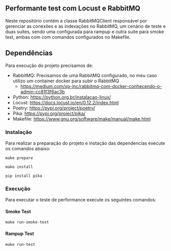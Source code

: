 ## Performante test com Locust e RabbitMQ
Neste repositório contém a classe RabbitMQClient responsável por gerenciar as conexões e as indexações no RabbitMQ, um cenário de teste e duas suites, sendo uma configurada para rampup e outra suite para smoke test, ambas com com comandos configurados no Makefile.

## Dependências
Para execução do projeto precisamos de:
* RabbitMQ: Precisamos de uma RabbitMQ configurado, no meu caso utilizo um container docker para subir o RabbitMQ
	* https://medium.com/xp-inc/rabbitmq-com-docker-conhecendo-o-admin-cc81f3f6ac3b
* Python: https://python.org.br/instalacao-linux/
* Locust: https://docs.locust.io/en/0.12.2/index.html
* Poetry: https://pypi.org/project/poetry/
* Pika: https://pypi.org/project/pika/
* Makefile: https://www.gnu.org/software/make/manual/make.html

### Instalação
Para realizar a preparação do projeto e instação das dependencias execute os comandos abaixo:
```shell
make prepare
```
```shell
make install
```
```shell
pip install pika
```

### Execução
Para executar o teste de performance execute os seguintes comandos:

#### Smoke Test
```shell
make run-smoke-test
```

#### Rampup Test
```shell
make run-test
```